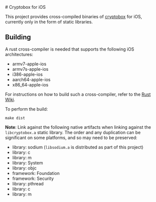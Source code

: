 # Cryptobox for iOS

This project provides cross-compiled binaries of [cryptobox](https://github.com/wireapp/cryptobox) for iOS, currently only in the form of static libraries.

## Building

A rust cross-compiler is needed that supports the following iOS architectures:

  * armv7-apple-ios
  * armv7s-apple-ios
  * i386-apple-ios
  * aarch64-apple-ios
  * x86_64-apple-ios

For instructions on how to build such a cross-compiler, refer to the [Rust Wiki](https://github.com/rust-lang/rust-wiki-backup/blob/master/Doc-building-for-ios.md).

To perform the build:

    make dist

**Note**: Link against the following native artifacts when linking against the `libcryptobox.a` static library. The order and any duplication can be significant on some platforms, and so may need to be preserved:

  * library: sodium (`libsodium.a` is distributed as part of this project)
  * library: c
  * library: m
  * library: System
  * library: objc
  * framework: Foundation
  * framework: Security
  * library: pthread
  * library: c
  * library: m
